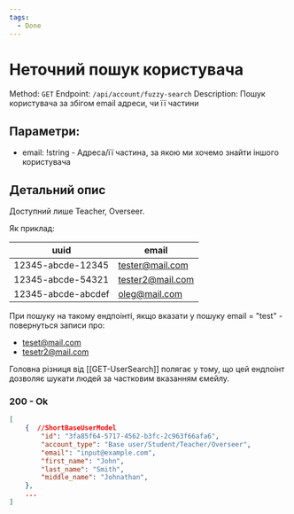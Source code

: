```yaml
---
tags:
  - Done
---
```

# Неточний пошук користувача

Method: `GET`
Endpoint: `/api/account/fuzzy-search`
Description: Пошук користувача за збігом email адреси, чи її частини

## Параметри:
- email: !string - Адреса/її частина, за якою ми хочемо знайти іншого користувача

## Детальний опис
Доступний лише Teacher, Overseer.

Як приклад:

| uuid | email |
| ---- | ---- |
| 12345-abcde-12345 | tester@mail.com |
| 12345-abcde-54321 | tester2@mail.com |
| 12345-abcde-abcdef | oleg@mail.com |

При пошуку на такому ендпоінті, якщо вказати у пошуку email = "test" - повернуться записи про:
- teset@mail.com
- tesetr2@mail.com

Головна різниця від [[GET-UserSearch]] полягає у тому, що цей ендпоінт дозволяє шукати людей за частковим вказанням ємейлу.

### 200 - Ok
```json
[
	{  //ShortBaseUserModel
		"id": "3fa85f64-5717-4562-b3fc-2c963f66afa6",
		"account_type": "Base user/Student/Teacher/Overseer",
		"email": "input@example.com",
		"first_name": "John",
		"last_name": "Smith",
		"middle_name": "Johnathan",
	},
	...
]
```